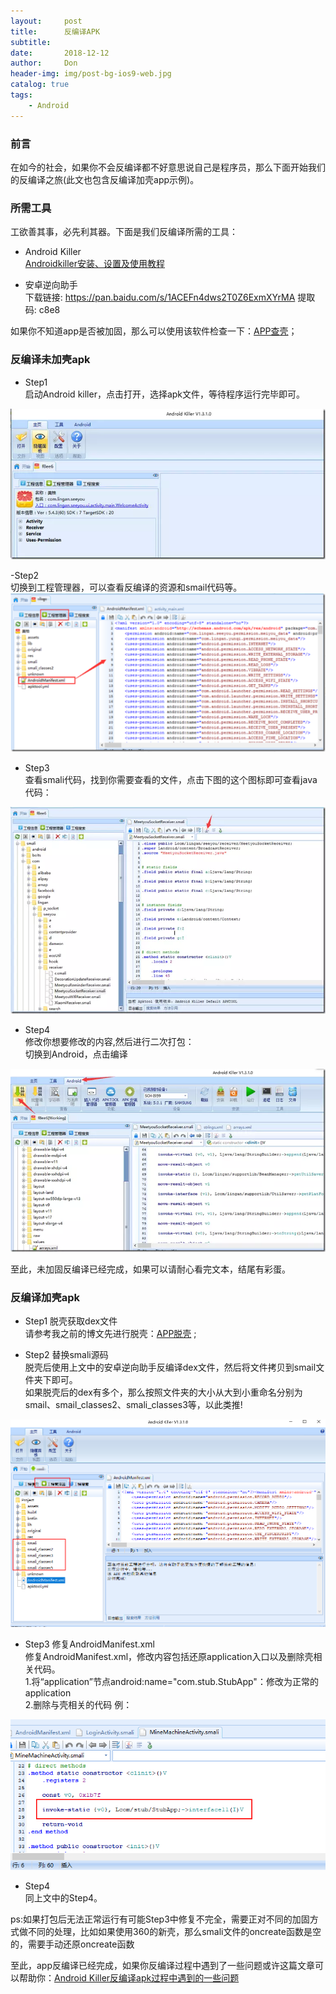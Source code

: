 ```yaml
---
layout:     post
title:      反编译APK
subtitle:   
date:       2018-12-12
author:     Don
header-img: img/post-bg-ios9-web.jpg
catalog: true
tags:
    - Android
---
```


### 前言
在如今的社会，如果你不会反编译都不好意思说自己是程序员，那么下面开始我们的反编译之旅(此文也包含反编译加壳app示例)。

### 所需工具
工欲善其事，必先利其器。下面是我们反编译所需的工具：  

- Android Killer  
[Androidkiller安装、设置及使用教程](https://www.52pojie.cn/thread-726176-1-1.html)

- 安卓逆向助手   
下载链接: https://pan.baidu.com/s/1ACEFn4dws2T0Z6ExmXYrMA 提取码: c8e8 


如果你不知道app是否被加固，那么可以使用该软件检查一下：[APP查壳](http://rjgc.cn/2018/10/10/Apk查壳工具/)；   

### 反编译未加壳apk

- Step1  
启动Android killer，点击打开，选择apk文件，等待程序运行完毕即可。
<img src="/img/article/androidkiller1.webp"  />

-Step2  
切换到工程管理器，可以查看反编译的资源和smail代码等。        
<img src="/img/article/androidkiller2.png" />

- Step3  
查看smali代码，找到你需要查看的文件，点击下图的这个图标即可查看java代码：  
<img src="/img/article/androidkiller3.webp"  />

- Step4   
修改你想要修改的内容,然后进行二次打包：  
切换到Android，点击编译   
<img src="/img/article/androidkiller4.webp" />

至此，未加固反编译已经完成，如果可以请耐心看完文本，结尾有彩蛋。

### 反编译加壳apk

- Step1 脱壳获取dex文件   
请参考我之前的博文先进行脱壳：[APP脱壳](http://rjgc.cn/2018/12/12/APP脱壳/) ;  

- Step2 替换smali源码   
脱壳后使用上文中的安卓逆向助手反编译dex文件，然后将文件拷贝到smail文件夹下即可。   
如果脱壳后的dex有多个，那么按照文件夹的大小从大到小重命名分别为smail、smail_classes2、smali_classes3等，以此类推!   
<img src="/img/article/androidkiller5.png" />

- Step3 修复AndroidManifest.xml  
修复AndroidManifest.xml，修改内容包括还原application入口以及删除壳相关代码。  
1.将“application”节点android:name="com.stub.StubApp"：修改为正常的application  
2.删除与壳相关的代码 例：  
<img src="/img/article/androidkiller6.png"/> 

- Step4   
同上文中的Step4。  

ps:如果打包后无法正常运行有可能Step3中修复不完全，需要正对不同的加固方式做不同的处理，比如如果使用360的新壳，那么smali文件的oncreate函数是空的，需要手动还原oncreate函数


至此，app反编译已经完成，如果你反编译过程中遇到了一些问题或许这篇文章可以帮助你：[Android Killer反编译apk过程中遇到的一些问题](http://rjgc.cn/2018/12/12/Android-Killer反编译apk过程中遇到的一些问题/)
